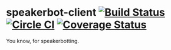 # speakerbot-client [![Build Status](https://travis-ci.org/akatrevorjay/speakerbot-client.svg?branch=master)](https://travis-ci.org/akatrevorjay/speakerbot-client) [![Circle CI](https://circleci.com/gh/akatrevorjay/speakerbot-client.svg?style=svg)](https://circleci.com/gh/akatrevorjay/speakerbot-client) [![Coverage Status](https://coveralls.io/repos/akatrevorjay/speakerbot-client/badge.svg)](https://coveralls.io/r/akatrevorjay/speakerbot-client)
You know, for speakerbotting.
